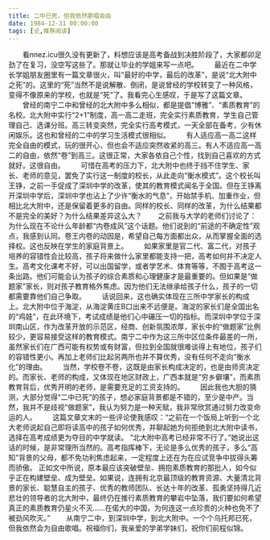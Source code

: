 ```yaml
---
title: 二中已死，但我依然歌唱自由
date: 1984-12-31 00:00:00
tags: [论,推荐阅读]
---
```


&ensp;&ensp;&ensp;&ensp;看nnez.icu很久没有更新了，料想应该是高考备战到决胜阶段了，大家都卯足劲了在复习，没空写这些了。那就让毕业的学姐来写一点吧。
&ensp;&ensp;&ensp;&ensp;最近在二中学长学姐朋友圈里有一篇文章很火，叫“最好的中学，最后的改革”，是说“北大附中之死”的。这里的“死”当然不是说解散、倒闭，是说曾经的学校转变了一种风格，变得不像原来的学校，也就是“死”了。我看完心生感叹，于是写了这篇文章。<!--more-->
&ensp;&ensp;&ensp;&ensp;曾经的南宁二中和曾经的北大附中多么相似，都是提倡“博雅”、“素质教育”的名校。北大附中实行“2+1”制度，高一高二走班，完全实行素质教育，学生自己管理自己、选课分班。高三转变突然，完全实行高考模式，一天全部在备考，少有休闲娱乐。这也和曾经的二中的学习生活模式很相似。
&ensp;&ensp;&ensp;&ensp;有人适应高一高二这样完全自由的模式，玩的很开心，但也会不适应突然收紧的高三。有人不适应高一高二的自由，依然“卷”到高三。这很正常，大家各依自己个性，找到自己喜欢的方式就好。这很自由。
&ensp;&ensp;&ensp;&ensp;可惜在高考的压力下，北大附中也终于挡不住学生、家长、老师的意见，罢免了实行这一制度的校长，从此走向“衡水模式”。这个校长叫王铮，之前一手促成了深圳中学的改革，使其的教育模式闻名于全国。但在王铮离开深圳中学后，深圳中学也沾上了少许“衡水的气息”，开始禁手机、加重作业，但相比北大附中，还是保留着更多的自由。同样的校长、同样的改革，为什么结果都不是完全的美好？为什么结果差异这么大？
&ensp;&ensp;&ensp;&ensp;之前我与大学的老师们讨论了：为什么现在不论什么年龄都“内卷成风”这个话题。他们说到的“前途的不确定性”观点，我感到认同。卷王内卷的动因是，希望自己每方面都出众，从而掌握全面的选择权。这也反映在学生的家庭背景上。
&ensp;&ensp;&ensp;&ensp;如果家里是官二代、富二代，对孩子培养的容错性会比较高，孩子将来做什么家里都能支持一把，高考如何并不决定人生。高考文化课考不好，可以出国留学，或者学艺术、体育等等，不囿于高考这一条出路。他们可能会认为孩子的综合素质和心理健康才是最重要的。但如果是“做题家”家长，则对孩子教育格外焦虑。因为他们无法继承给孩子什么，孩子的一切都需要靠他们自己争取。
&ensp;&ensp;&ensp;&ensp;话说回来，这也确实体现在三所中学家长的构成上。北大附中位于海淀，从海淀黄庄B口出来不远便是。海淀的家长们是全国出名的“鸡娃”，在此环境下，考试成绩是他们心中碾压一切的指标。而深圳中学位于深圳南山区，作为改革开放的示范区，经商、创新氛围浓厚，家长中的“做题家”比例较少，更容易接受这样的教育模式。南宁二中作为这三所中区位条件最差的一所，虽然家长们在广西可能有权势或有财富，但拉到全国就很难谈得上有地位，孩子们的容错性更小。再加上老师们比起另两所也并不算优秀，没有任何不走向“衡水化”的理由。
&ensp;&ensp;&ensp;&ensp;当然，学校卷不卷，这既是由家长构成决定的，也是由师资决定的。而家长、老师的构成，又体现在地区财政上，广西本就是“穷乡僻壤”，而素质教育背后，优秀开明的老师，是需要充足的工资支持的。
&ensp;&ensp;&ensp;&ensp;因此我也大胆的猜测，大部分觉得“二中已死”的孩子，想必家庭背景都是不错的，至少是中产。当然，我并不是歧视“做题家”，我认为努力是一种天赋，我非常欣赏通过努力改变命运的人。
&ensp;&ensp;&ensp;&ensp;这篇文章文末的一些评论使我感叹：“之前在一个饭局上听到一个北大老师说起自己即将读高中的孩子如何优秀，并聊起她为何拒绝到北大附中读书，选择在高考成绩更为夺目的中学就读。 “北大附中高考已经非常不行了。”她说出这话的时候，是非常理所当然的。高考指挥棒下，无论是多么优秀的孩子，多么“高知”背景的父母，都不免功利焦虑起来，一定程度上还在为在应试竞争中拔得头筹而骄傲。 正如文中所说，原本最应该突破壁垒、拥抱素质教育的那批人，如今似乎正在构建壁垒、成为壁垒。如果说，连拥有北京最顶级的教育资源、大量清北背景的家长、聪慧自主的孩子、优秀的教师团队、长达十年的改革、孤勇坚持得几近悲壮的领导者的北大附中，最终仍在推行素质教育的攀岩中坠落，我们要如何希望真正的素质教育仍星火不灭……在偌大的中国，为何连这一点珍贵的火种也免不了被劲风吹灭。”
&ensp;&ensp;&ensp;&ensp;从南宁二中，到深圳中学，到北大附中。一个个乌托邦已死，但我依然会为自由歌唱。祝福你们，我亲爱的学弟学妹们，祝你们前程似锦。
